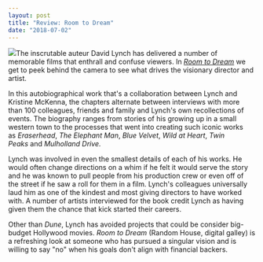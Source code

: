 ```yaml
---
layout: post
title: "Review: Room to Dream"
date: "2018-07-02"
---
```


![](images/51byubQzJoL-132x200.jpg)The inscrutable auteur David Lynch has delivered a number of memorable films that enthrall and confuse viewers. In _[Room to Dream](https://amzn.to/2Nk4NKC)_ we get to peek behind the camera to see what drives the visionary director and artist.

In this autobiographical work that's a collaboration between Lynch and Kristine McKenna, the chapters alternate between interviews with more than 100 colleagues, friends and family and Lynch's own recollections of events. The biography ranges from stories of his growing up in a small western town to the processes that went into creating such iconic works as _Eraserhead_, _The Elephant Man_, _Blue Velvet_, _Wild at Heart_, _Twin Peaks_ and _Mulholland Drive._

Lynch was involved in even the smallest details of each of his works. He would often change directions on a whim if he felt it would serve the story and he was known to pull people from his production crew or even off of the street if he saw a roll for them in a film. Lynch's colleagues universally laud him as one of the kindest and most giving directors to have worked with. A number of artists interviewed for the book credit Lynch as having given them the chance that kick started their careers.

Other than _Dune_, Lynch has avoided projects that could be consider big-budget Hollywood movies. _Room to Dream_ (Random House, digital galley) is a refreshing look at someone who has pursued a singular vision and is willing to say "no" when his goals don't align with financial backers.

